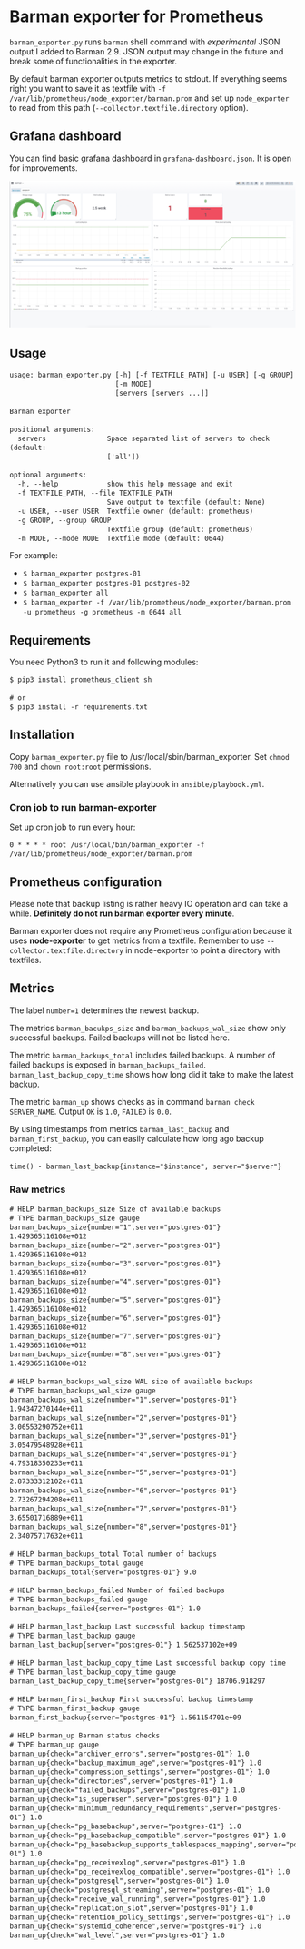 # Barman exporter for Prometheus

`barman_exporter.py` runs `barman` shell command with _experimental_ JSON output I added to Barman 2.9. JSON output may change in the future and break some of functionalities in the exporter.

By default barman exporter outputs metrics to stdout. If everything seems right you want to save it as textfile with `-f /var/lib/prometheus/node_exporter/barman.prom` and set up `node_exporter` to read from this path (`--collector.textfile.directory` option).

## Grafana dashboard

You can find basic grafana dashboard in `grafana-dashboard.json`. It is open for improvements.

![Grafana screenshot](grafana-screenshot.png?raw=true "Grafana screenshot")

## Usage

```
usage: barman_exporter.py [-h] [-f TEXTFILE_PATH] [-u USER] [-g GROUP]
                          [-m MODE]
                          [servers [servers ...]]

Barman exporter

positional arguments:
  servers               Space separated list of servers to check (default:
                        ['all'])

optional arguments:
  -h, --help            show this help message and exit
  -f TEXTFILE_PATH, --file TEXTFILE_PATH
                        Save output to textfile (default: None)
  -u USER, --user USER  Textfile owner (default: prometheus)
  -g GROUP, --group GROUP
                        Textfile group (default: prometheus)
  -m MODE, --mode MODE  Textfile mode (default: 0644)
```

For example:

- `$ barman_exporter postgres-01`
- `$ barman_exporter postgres-01 postgres-02`
- `$ barman_exporter all`
- `$ barman_exporter -f /var/lib/prometheus/node_exporter/barman.prom -u prometheus -g prometheus -m 0644 all`

## Requirements

You need Python3 to run it and following modules:

```
$ pip3 install prometheus_client sh

# or
$ pip3 install -r requirements.txt
```

## Installation

Copy `barman_exporter.py` file to /usr/local/sbin/barman_exporter. Set `chmod 700` and `chown root:root` permissions.

Alternatively you can use ansible playbook in `ansible/playbook.yml`.

### Cron job to run barman-exporter

Set up cron job to run every hour:

```
0 * * * * root /usr/local/bin/barman_exporter -f /var/lib/prometheus/node_exporter/barman.prom
```

## Prometheus configuration

Please note that backup listing is rather heavy IO operation and can take a while. **Definitely do not run barman exporter every minute**.

Barman exporter does not require any Prometheus configuration because it uses **node-exporter** to get metrics from a textfile. Remember to use `--collector.textfile.directory` in node-exporter to point a directory with textfiles.

## Metrics

The label `number=1` determines the newest backup.

The metrics `barman_bacukps_size` and `barman_backups_wal_size` show only successful backups. Failed backups will not be listed here.

The metric `barman_backups_total` includes failed backups. A number of failed backups is exposed in `barman_backups_failed`. `barman_last_backup_copy_time` shows how long did it take to make the latest backup.

The metric `barman_up` shows checks as in command `barman check SERVER_NAME`. Output `OK` is `1.0`, `FAILED` is `0.0`.

By using timestamps from metrics `barman_last_backup` and `barman_first_backup`, you can easily calculate how long ago backup completed:

`time() - barman_last_backup{instance="$instance", server="$server"}`

### Raw metrics

```
# HELP barman_backups_size Size of available backups
# TYPE barman_backups_size gauge
barman_backups_size{number="1",server="postgres-01"} 1.429365116108e+012
barman_backups_size{number="2",server="postgres-01"} 1.429365116108e+012
barman_backups_size{number="3",server="postgres-01"} 1.429365116108e+012
barman_backups_size{number="4",server="postgres-01"} 1.429365116108e+012
barman_backups_size{number="5",server="postgres-01"} 1.429365116108e+012
barman_backups_size{number="6",server="postgres-01"} 1.429365116108e+012
barman_backups_size{number="7",server="postgres-01"} 1.429365116108e+012
barman_backups_size{number="8",server="postgres-01"} 1.429365116108e+012

# HELP barman_backups_wal_size WAL size of available backups
# TYPE barman_backups_wal_size gauge
barman_backups_wal_size{number="1",server="postgres-01"} 1.94347270144e+011
barman_backups_wal_size{number="2",server="postgres-01"} 3.06553290752e+011
barman_backups_wal_size{number="3",server="postgres-01"} 3.05479548928e+011
barman_backups_wal_size{number="4",server="postgres-01"} 4.79318350233e+011
barman_backups_wal_size{number="5",server="postgres-01"} 2.87333312102e+011
barman_backups_wal_size{number="6",server="postgres-01"} 2.73267294208e+011
barman_backups_wal_size{number="7",server="postgres-01"} 3.65501716889e+011
barman_backups_wal_size{number="8",server="postgres-01"} 2.34075717632e+011

# HELP barman_backups_total Total number of backups
# TYPE barman_backups_total gauge
barman_backups_total{server="postgres-01"} 9.0

# HELP barman_backups_failed Number of failed backups
# TYPE barman_backups_failed gauge
barman_backups_failed{server="postgres-01"} 1.0

# HELP barman_last_backup Last successful backup timestamp
# TYPE barman_last_backup gauge
barman_last_backup{server="postgres-01"} 1.562537102e+09

# HELP barman_last_backup_copy_time Last successful backup copy time
# TYPE barman_last_backup_copy_time gauge
barman_last_backup_copy_time{server="postgres-01"} 18706.918297

# HELP barman_first_backup First successful backup timestamp
# TYPE barman_first_backup gauge
barman_first_backup{server="postgres-01"} 1.561154701e+09

# HELP barman_up Barman status checks
# TYPE barman_up gauge
barman_up{check="archiver_errors",server="postgres-01"} 1.0
barman_up{check="backup_maximum_age",server="postgres-01"} 1.0
barman_up{check="compression_settings",server="postgres-01"} 1.0
barman_up{check="directories",server="postgres-01"} 1.0
barman_up{check="failed_backups",server="postgres-01"} 1.0
barman_up{check="is_superuser",server="postgres-01"} 1.0
barman_up{check="minimum_redundancy_requirements",server="postgres-01"} 1.0
barman_up{check="pg_basebackup",server="postgres-01"} 1.0
barman_up{check="pg_basebackup_compatible",server="postgres-01"} 1.0
barman_up{check="pg_basebackup_supports_tablespaces_mapping",server="postgres-01"} 1.0
barman_up{check="pg_receivexlog",server="postgres-01"} 1.0
barman_up{check="pg_receivexlog_compatible",server="postgres-01"} 1.0
barman_up{check="postgresql",server="postgres-01"} 1.0
barman_up{check="postgresql_streaming",server="postgres-01"} 1.0
barman_up{check="receive_wal_running",server="postgres-01"} 1.0
barman_up{check="replication_slot",server="postgres-01"} 1.0
barman_up{check="retention_policy_settings",server="postgres-01"} 1.0
barman_up{check="systemid_coherence",server="postgres-01"} 1.0
barman_up{check="wal_level",server="postgres-01"} 1.0
```

